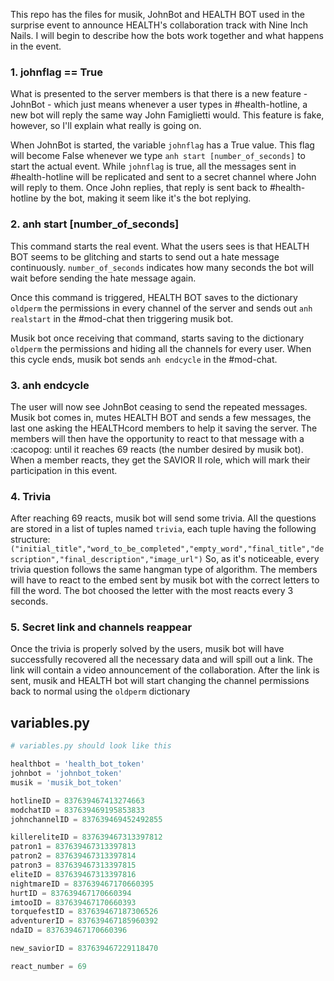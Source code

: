 This repo has the files for musik, JohnBot and HEALTH BOT used in the surprise event to announce HEALTH's collaboration track with Nine Inch Nails.
I will begin to describe how the bots work together and what happens in the event.

### 1. johnflag == True
What is presented to the server members is that there is a new feature - JohnBot - which just means whenever a user types in #health-hotline, a new bot will reply the same way John Famiglietti would. This feature is fake, however, so I'll explain what really is going on.

When JohnBot is started, the variable ``johnflag`` has a True value. This flag will become False whenever we type ``anh start [number_of_seconds]`` to start the actual event.
While ``johnflag`` is true, all the messages sent in #health-hotline will be replicated and sent to a secret channel where John will reply to them. Once John replies, that reply is sent back to #health-hotline by the bot, making it seem like it's the bot replying.

### 2. anh start [number_of_seconds]
This command starts the real event. What the users sees is that HEALTH BOT seems to be glitching and starts to send out a hate message continuously. ``number_of_seconds`` indicates how many seconds the bot will wait before sending the hate message again.

Once this command is triggered, HEALTH BOT saves to the dictionary ``oldperm`` the permissions in every channel of the server and sends out ``anh realstart`` in the #mod-chat then triggering musik bot.

Musik bot once receiving that command, starts saving to the dictionary ``oldperm`` the permissions and hiding all the channels for every user. When this cycle ends, musik bot sends ``anh endcycle`` in the #mod-chat.

### 3. anh endcycle
The user will now see JohnBot ceasing to send the repeated messages. Musik bot comes in, mutes HEALTH BOT and sends a few messages, the last one asking the HEALTHcord members to help it saving the server. The members will then have the opportunity to react to that message with a :cacopog: until it reaches 69 reacts (the number desired by musik bot). When a member reacts, they get the SAVIOR II role, which will mark their participation in this event.

### 4. Trivia
After reaching 69 reacts, musik bot will send some trivia. All the questions are stored in a list of tuples named ``trivia``, each tuple having the following structure: ``("initial_title","word_to_be_completed","empty_word","final_title","description","final_description","image_url")``
So, as it's noticeable, every trivia question follows the same hangman type of algorithm. The members will have to react to the embed sent by musik bot with the correct letters to fill the word. The bot choosed the letter with the most reacts every 3 seconds.

### 5. Secret link and channels reappear
Once the trivia is properly solved by the users, musik bot will have successfully recovered all the necessary data and will spill out a link. The link will contain a video announcement of the collaboration. After the link is sent, musik and HEALTH bot will start changing the channel permissions back to normal using the ``oldperm`` dictionary

## variables.py

```py
# variables.py should look like this

healthbot = 'health_bot_token'
johnbot = 'johnbot_token'
musik = 'musik_bot_token'

hotlineID = 837639467413274663
modchatID = 837639469195853833
johnchannelID = 837639469452492855

killereliteID = 837639467313397812
patron1 = 837639467313397813
patron2 = 837639467313397814
patron3 = 837639467313397815
eliteID = 837639467313397816
nightmareID = 837639467170660395
hurtID = 837639467170660394
imtooID = 837639467170660393
torquefestID = 837639467187306526
adventurerID = 837639467185960392
ndaID = 837639467170660396

new_saviorID = 837639467229118470

react_number = 69
```
